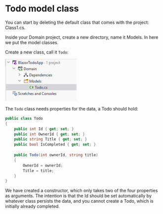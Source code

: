 # Todo model class
You can start by deleting the default class that comes with the project: Class1.cs.

Inside your Domain project, create a new directory, name it Models. In here we put the model classes.

Create a new class, call it `Todo`:

![img_1.png](img_1.png)

The `Todo` class needs properties for the data, a Todo should hold:

```csharp
public class Todo
{
    public int Id { get; set; }
    public int OwnerId { get; set; }
    public string Title { get; set; }
    public bool IsCompleted { get; set; }

    public Todo(int ownerId, string title)
    {
        OwnerId = ownerId;
        Title = title;
    }
}
```

We have created a constructor, which only takes two of the four properties as arguments. The intention is that the Id should be set automatically by whatever class persists the data, and you cannot create a Todo, which is initially already completed.